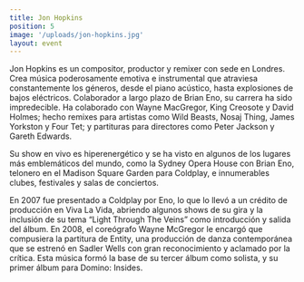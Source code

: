 ```yaml
---
title: Jon Hopkins
position: 5
image: '/uploads/jon-hopkins.jpg'
layout: event
---
```


Jon Hopkins es un compositor, productor y remixer con sede en Londres. Crea música poderosamente emotiva e instrumental que atraviesa constantemente los géneros, desde el piano acústico, hasta explosiones de bajos eléctricos. Colaborador a largo plazo de Brian Eno, su carrera ha sido impredecible. Ha colaborado con Wayne MacGregor, King Creosote y David Holmes; hecho remixes para artistas como Wild Beasts, Nosaj Thing, James Yorkston y Four Tet; y partituras para directores como Peter Jackson y Gareth Edwards.

Su show en vivo es hiperenergético y se ha visto en algunos de los lugares más emblemáticos del mundo, como la Sydney Opera House con Brian Eno, telonero en el Madison Square Garden para Coldplay, e innumerables clubes, festivales y salas de conciertos.

En 2007 fue presentado a Coldplay por Eno, lo que lo llevó a un crédito de producción en Viva La Vida, abriendo algunos shows de su gira y la inclusión de su tema “Light Through The Veins” como introducción y salida del álbum. En 2008, el coreógrafo Wayne McGregor le encargó que compusiera la partitura de Entity, una producción de danza contemporánea que se estrenó en Sadler Wells con gran reconocimiento y aclamado por la crítica. Esta música formó la base de su tercer álbum como solista, y su primer álbum para Domino: Insides.
